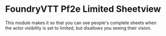 # FoundryVTT Pf2e Limited Sheetview

This module makes it so that you can see people's complete sheets when the actor visibility is set to limited, but disallows you seeing their vision.
